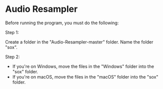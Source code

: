 # Audio Resampler
Before running the program, you must do the following:

Step 1:

Create a folder in the "Audio-Resampler-master" folder. Name the folder "sox".

Step 2:
- If you're on Windows, move the files in the "Windows" folder into the "sox" folder.
- If you're on macOS, move the files in the "macOS" folder into the "sox" folder.
